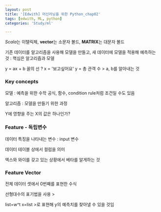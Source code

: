 ```yaml
---
layout: post
title: '[Edwith] 머신러닝을 위한 Python_chap02'
tags: [edwith, ML, python]
categories: 'Study/ml'

---
```


*Scala*는 이탤릭체, **vector**는 소문자 볼드, **MATRIX**는 대문자 볼드



기존 데이터를 알고리즘을 사용해 모델을 만들고, 새 데이터에 모델을 적용해 예측하는 것 : 핵심은 알고리즘과 모델

y = ax + b 꼴의 선 ? x = '보고싶어요' y = 총 관객 수 > a, b를 알아내는 것



### Key concepts

모델 : 예측을 위한 수학 공식, 함수, condition rule처럼 조건일 수도 있음

알고리즘 : 모델을 만들기 위한 과정



Y에 영향을 주는 X의 값은 하나인가?



### Feature - 독립변수

데이터 특징을 나타내는 변수 : input 변수

데이터 테이블 상에서 컬럼을 의미

엑스와 와이를 갖고 있는 상황에서 베타를 알게하는 것



### Feature Vector

전체 데이터 셋에서 0번째를 표현한 수식

선형대수의 표기법을 사용 >

list=w^t x=list >로 표현해 y의 예측치를 찾아낼 수 있을 것임

